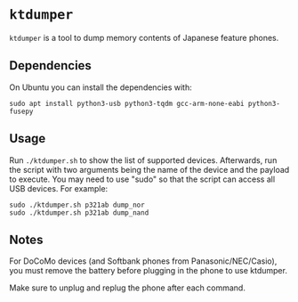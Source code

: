 # `ktdumper`

`ktdumper` is a tool to dump memory contents of Japanese feature phones.

## Dependencies

On Ubuntu you can install the dependencies with:

```
sudo apt install python3-usb python3-tqdm gcc-arm-none-eabi python3-fusepy
```

## Usage

Run `./ktdumper.sh` to show the list of supported devices. Afterwards, run the script with two arguments being the name of the device and the payload to execute. You may need to use "sudo" so that the script can access all USB devices. For example:

```
sudo ./ktdumper.sh p321ab dump_nor
sudo ./ktdumper.sh p321ab dump_nand
```

## Notes

For DoCoMo devices (and Softbank phones from Panasonic/NEC/Casio), you must remove the battery before plugging in the phone to use ktdumper.

Make sure to unplug and replug the phone after each command.
